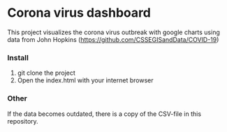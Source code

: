 # Corona virus dashboard

This project visualizes the corona virus outbreak with google charts using data from John Hopkins (https://github.com/CSSEGISandData/COVID-19)

### Install
1. git clone the project
2. Open the index.html with your internet browser

### Other
If the data becomes outdated, there is a copy of the CSV-file in this repository.
